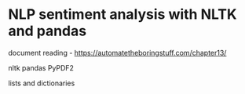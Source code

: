 # NLP sentiment analysis with NLTK and pandas
document reading - https://automatetheboringstuff.com/chapter13/

nltk pandas PyPDF2

lists and dictionaries
